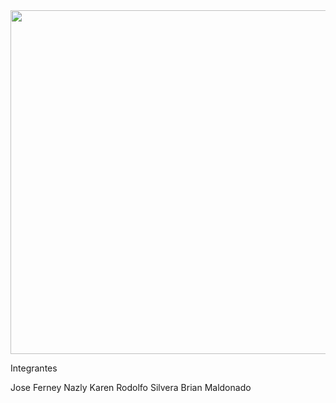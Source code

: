 <img height="550" src="C:\Users\bamg2\OneDrive\Imágenes\Capturas de pantalla\DiagramaPizza.png" width="750"/>

Integrantes

Jose Ferney
Nazly Karen
Rodolfo Silvera
Brian Maldonado
